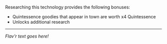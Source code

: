 Researching this technology provides the following bonuses:
* Quintessence goodies that appear in town are worth x4 Quintessence
* Unlocks additional research

---

_Flav'r text goes here!_
